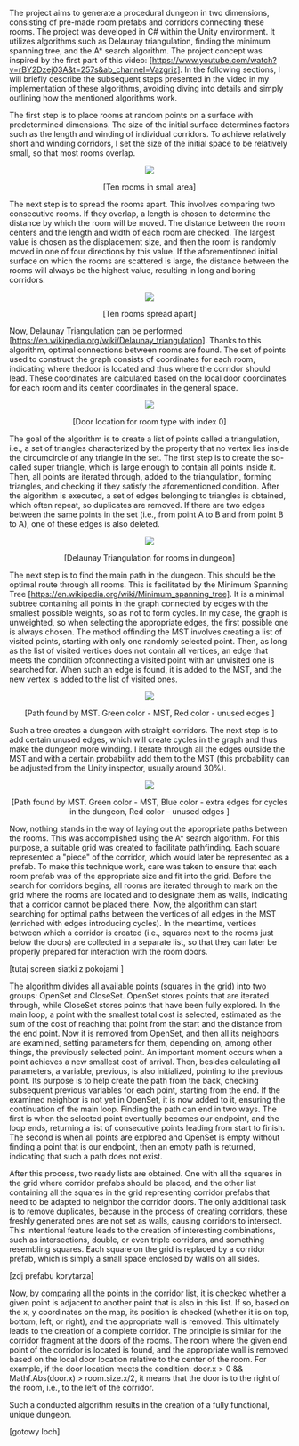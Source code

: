 The project aims to generate a procedural dungeon in two dimensions, consisting of pre-made room prefabs and corridors 
connecting these rooms. The project was developed in C# within the Unity environment. It utilizes
algorithms such as Delaunay triangulation, finding the minimum spanning tree, and the A* search algorithm.
The project concept was inspired by the first part of this video:
[https://www.youtube.com/watch?v=rBY2Dzej03A&t=257s&ab_channel=Vazgriz].
In the following sections, I will briefly describe the subsequent steps presented
in the video in my implementation of these algorithms, avoiding diving into details and simply outlining how the mentioned 
algorithms work.

The first step is to place rooms at random points on a surface with predetermined dimensions. The size of the initial 
surface determines factors such as the length and winding of individual corridors. To achieve relatively
short and winding corridors, I set the size of the initial space to be relatively small, so that most rooms overlap.


<p align="center">
  <img src="https://github.com/Rafiid/Procedurally_generated_dungeon/assets/79717572/10214b0c-983d-4efe-9e6c-53b7710b61c7">
</p>

<p align="center">[Ten rooms in small area]</p> 

The next step is to spread the rooms apart. This involves comparing two consecutive rooms. If they overlap, a length is 
chosen to determine the distance by which the room will be moved. The distance between the room
centers and the length and width of each room are checked. The largest value is chosen as the displacement size, and then 
the room is randomly moved in one of four directions by this value. If the aforementioned initial
surface on which the rooms are scattered is large, the distance between the rooms will always be the highest value, 
resulting in long and boring corridors.

<p align="center">
  <img src="https://github.com/Rafiid/Procedurally_generated_dungeon/assets/79717572/21db1b9f-7bae-4f2e-b5dd-f4a38c22dbf7">
</p> 

<p align="center">[Ten rooms spread apart]

Now, Delaunay Triangulation can be performed [https://en.wikipedia.org/wiki/Delaunay_triangulation]. Thanks to this 
algorithm, optimal connections between rooms are found. The set of points used to construct the graph
consists of coordinates for each room, indicating where thedoor is located and thus where the corridor should lead. These 
coordinates are calculated based on the local door coordinates for each room and its center
coordinates in the general space.

<p align="center">
  <img src="https://github.com/Rafiid/Procedurally_generated_dungeon/assets/79717572/d8e650bf-b60a-400d-9fef-215feeada64e">
</p> 

<p align="center">[Door location for room type with index 0]</p> 


The goal of the algorithm is to create a list of points called a triangulation, i.e., a set of triangles characterized by 
the property that no vertex lies inside the circumcircle of any triangle in the set. The first step
is to create the so-called super triangle, which is large enough to contain all points inside it. Then, all points are 
iterated through, added to the triangulation, forming triangles, and checking if they satisfy the
aforementioned condition. After the algorithm is executed, a set of edges belonging to triangles is obtained, which often 
repeat, so duplicates are removed. If there are two edges between the same points in the set
(i.e., from point A to B and from point B to A), one of these edges is also deleted.

<p align="center">
  <img src="https://github.com/Rafiid/Procedurally_generated_dungeon/assets/79717572/82afb300-fca4-4645-9d88-8bd81d56d276">
</p> 

<p align="center">[Delaunay Triangulation for rooms in dungeon]</p> 

The next step is to find the main path in the dungeon. This should be the optimal route through all rooms. This is 
facilitated by the Minimum Spanning Tree [https://en.wikipedia.org/wiki/Minimum_spanning_tree]. 
It is a minimal subtree containing all points in the graph connected by edges with the smallest possible weights, so as not 
to form cycles. In my case, the graph is unweighted, so when selecting the appropriate edges, the
first possible one is always chosen. The method offinding the MST involves creating a list of visited points, starting with 
only one randomly selected point. Then, as long as the list of visited vertices does not contain
all vertices, an edge that meets the condition ofconnecting a visited point with an unvisited one is searched for. When such 
an edge is found, it is added to the MST, and the new vertex is added to the list of visited ones.


<p align="center">
  <img src="https://github.com/Rafiid/Procedurally_generated_dungeon/assets/79717572/8d363118-d780-4933-8714-351cd5c0cc5c">
</p> 


<p align="center">[Path found by MST. Green color - MST, Red color - unused edges ]</p> 

Such a tree creates a dungeon with straight corridors. The next step is to add certain unused edges, which will create 
cycles in the graph and thus make the dungeon more winding. I iterate through all the edges outside
the MST and with a certain probability add them to the MST (this probability can be adjusted from the Unity inspector, 
usually around 30%).


<p align="center">
  <img src="https://github.com/Rafiid/Procedurally_generated_dungeon/assets/79717572/798ae842-2e6f-47b0-b4dd-54a1c9f601ee">
</p> 


<p align="center">[Path found by MST. Green color - MST, Blue color - extra edges for cycles in the dungeon, Red color - unused edges ]</p> 

Now, nothing stands in the way of laying out the appropriate paths between the rooms. This was accomplished using the A* 
search algorithm. For this purpose, a suitable grid was created to facilitate pathfinding.
Each square represented a "piece" of the corridor, which would later be represented as a prefab. To make this technique 
work, care was taken to ensure that each room prefab was of the appropriate size and fit into the grid.
Before the search for corridors begins, all rooms are iterated through to mark on the grid where the rooms are located and 
to designate them as walls, indicating that a corridor cannot be placed there. Now, the algorithm
can start searching for optimal paths between the vertices of all edges in the MST (enriched with edges introducing cycles). 
In the meantime, vertices between which a corridor is created (i.e., squares next to the rooms
just below the doors) are collected in a separate list, so that they can later be properly prepared for interaction with the 
room doors.

[tutaj screen siatki z pokojami ]

The algorithm divides all available points (squares in the grid) into two groups: OpenSet and CloseSet. OpenSet stores 
points that are iterated through, while CloseSet stores points that have been fully explored.
In the main loop, a point with the smallest total cost is selected, estimated as the sum of the cost of reaching that point 
from the start and the distance from the end point. Now it is removed from OpenSet, and then
all its neighbors are examined, setting parameters for them, depending on, among other things, the previously selected 
point. An important moment occurs when a point achieves a new smallest cost of arrival. Then, besides
calculating all parameters, a variable, previous, is also initialized, pointing to the previous point. Its purpose is to 
help create the path from the back, checking subsequent previous variables for each point, starting
from the end. If the examined neighbor is not yet in OpenSet, it is now added to it, ensuring the continuation of the main 
loop. Finding the path can end in two ways. The first is when the selected point eventually
becomes our endpoint, and the loop ends, returning a list of consecutive points leading from start to finish. The second is 
when all points are explored and OpenSet is empty without finding a point that is our
endpoint, then an empty path is returned, indicating that such a path does not exist.



After this process, two ready lists are obtained. One with all the squares in the grid where corridor prefabs should be 
placed, and the other list containing all the squares in the grid representing corridor prefabs
that need to be adapted to neighbor the corridor doors. The only additional task is to remove duplicates, because in the 
process of creating corridors, these freshly generated ones are not set as walls, causing corridors
to intersect. This intentional feature leads to the creation of interesting combinations, such as intersections, double, or 
even triple corridors, and something resembling squares. Each square on the grid is replaced by
a corridor prefab, which is simply a small space enclosed by walls on all sides.

[zdj prefabu korytarza]

Now, by comparing all the points in the corridor list, it is checked whether a given point is adjacent to another point that 
is also in this list. If so, based on the x, y coordinates on the map, its position is
checked (whether it is on top, bottom, left, or right), and the appropriate wall is removed. This ultimately leads to the 
creation of a complete corridor. The principle is similar for the corridor fragment at the
doors of the rooms. The room where the given end point of the corridor is located is found, and the appropriate wall is 
removed based on the local door location relative to the center of the room. For example,
if the door location meets the condition: door.x > 0 && Mathf.Abs(door.x) > room.size.x/2, it means that the door is to the 
right of the room, i.e., to the left of the corridor.

Such a conducted algorithm results in the creation of a fully functional, unique dungeon.

[gotowy loch]
